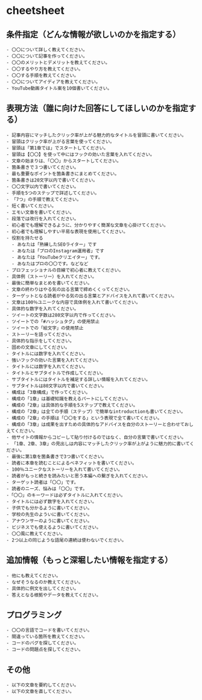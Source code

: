 # cheetsheet

## 条件指定（どんな情報が欲しいのかを指定する）

    - 〇〇について詳しく教えてください。
    - 〇〇について記事を作ってください。
    - 〇〇のメリットとデメリットを教えてください。
    - 〇〇するやり方を教えてください。
    - 〇〇する手順を教えてください。
    - 〇〇についてアイディアを教えてください。
    - YouTube動画タイトル案を10個書いてください。

## 表現方法（誰に向けた回答にしてほしいのかを指定する）

    - 記事内容にマッチしたクリック率が上がる魅力的なタイトルを冒頭に書いてください。
    - 冒頭はクリック率が上がる言葉を使ってください。
    - 冒頭は「第1章では」でスタートしてください。
    - 冒頭は【〇〇】を使って中にはフックの効いた言葉を入れてください。
    - 文章の始まりは、「〇〇」からスタートしてください。
    - 箇条書きで３つ書いてください。
    - 最も重要なポイントを箇条書きにまとめてください。
    - 箇条書きは20文字以内で書いてください。
    - 〇〇文字以内で書いてください。
    - 手順を5つのステップで詳述してください。
    - 「7つ」の手順で教えてください。
    - 短く書いてください。
    - エモい文章を書いてください。
    - 段落では改行を入れてください。
    - 初心者でも理解できるように、分かりやすく簡潔な文章を心掛けてください。
    - 初心者でも理解しやすい平易な表現を使用してください。
    - 役割を持たせる
      - あなたは「熟練したSEOライター」です
      - あなたは「プロのInstagram運用者」です
      - あなたは「YouTubeクリエイター」です。
      - あなたはプロの〇〇です。などなど
    - プロフェッショナルの目線で初心者に教えてください。
    - 具体例（ストーリー）を入れてください。
    - 最後に簡単なまとめを書いてください。
    - 文章の終わりはやる気の出る言葉で締めくくってください。
    - ターゲットとなる読者がやる気の出る言葉とアドバイスを入れて書いてください。
    - 文章は100％ユニークな内容で具体例を入れて書いてください。
    - 具体的な数字を入れてください。
    - ツイートの文字数は280文字以内で作ってください。
    - ツイートでの「#ハッシュタグ」の使用禁止
    - ツイートでの「絵文字」の使用禁止
    - ストーリーを語ってください。
    - 具体的な指示をしてください。
    - 固めの文章にしてください。
    - タイトルには数字を入れてください。
    - 強いフックの効いた言葉を入れてください。
    - タイトルには数字を入れてください。
    - タイトルとサブタイトルで作成してください。
    - サブタイトルにはタイトルを補足する詳しい情報を入れてください。
    - サブタイトルは80文字以内で書いてください。
    - 構成は「3章構成」で作ってください。
    - 構成の「1章」は基礎知識を教えるパートにしてください。
    - 構成の「2章」は具体的な手順を5ステップで教えてください。
    - 構成の「2章」は全ての手順（ステップ）で簡単なintroductionも書いてください。
    - 構成の「2章」の手順は「〇〇をする」という表現で全て書いてください。
    - 構成の「3章」は成果を出すための具体的なアドバイスを自分のストーリーと合わせておしえてください。
    - 他サイトの情報からコピーして貼り付けるのではなく、自分の言葉で書いてください。
    - 「1章、2章、3章」の見出しは内容にマッチしたクリック率が上がように魅力的に書いてください。
    - 最後に第1章を箇条書きで3つ書いてください。
    - 読者に本章を読むことによるベネフィットを書いてください。
    - 100％ユニークなストーリーを入れて書いてください。
    - 読者がもっと続きを読みたいと思う本編への繋ぎを入れてください。
    - ターゲット読者は「〇〇」です。
    - 読者のニーズ、悩みは「〇〇」です。
    -「〇〇」のキーワードは必ずタイトルに入れてください。
    - タイトルには必ず数字を入れてください。
    - 子供でも分かるように書いてください。
    - 学校の先生のよういに書いてください。
    - アナウンサーのように書いてください。
    - ビジネスでも使えるように書いてください。
    - 〇〇風に教えてください。
    - 2つ以上の同じような語尾の連続は使わないでください。

## 追加情報（もっと深堀したい情報を指定する）

    - 他にも教えてください。
    - なぜそうなるのか教えてください。
    - 具体的に例文を出してください。
    - 答えとなる根拠やデータを教えてください。

## プログラミング

    - 〇〇の言語でコードを書いてください。
    - 間違っている箇所を教えてください。
    - コードのバグを探してください。
    - コードの問題点を探してください。
  
## その他

    - 以下の文章を要約してください。
    - 以下の文章を直してください。
